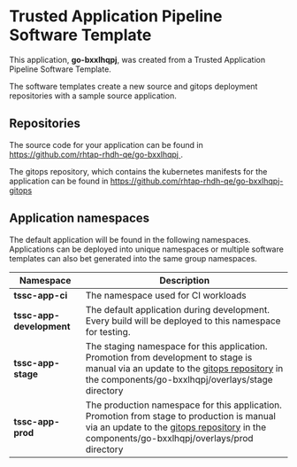 # Trusted Application Pipeline Software Template

This application, **go-bxxlhqpj**, was created from a Trusted Application Pipeline Software Template.

The software templates create a new source and gitops deployment repositories with a sample source application. 

## Repositories

The source code for your application can be found in [https://github.com/rhtap-rhdh-qe/go-bxxlhqpj ](https://github.com/rhtap-rhdh-qe/go-bxxlhqpj ).
 
The gitops repository, which contains the kubernetes manifests for the application can be found in 
[https://github.com/rhtap-rhdh-qe/go-bxxlhqpj-gitops ](https://github.com/rhtap-rhdh-qe/go-bxxlhqpj-gitops ) 

## Application namespaces 

The default application will be found in the following namespaces. Applications can be deployed into unique namespaces or multiple software templates can also bet generated into the same group namespaces.  

|  Namespace   |  Description   |  
| -------- | -------- |
| **tssc-app-ci** | The namespace used for CI workloads |
| **tssc-app-development** | The default application during development. Every build will be deployed to this namespace for testing. |
| **tssc-app-stage** | The staging namespace for this application. Promotion from development to stage is manual via an update to the [gitops repository](https://github.com/rhtap-rhdh-qe/go-bxxlhqpj-gitops ) in the components/go-bxxlhqpj/overlays/stage directory |
| **tssc-app-prod** | The production namespace for this application. Promotion from stage to production is manual via an update to the [gitops repository](https://github.com/rhtap-rhdh-qe/go-bxxlhqpj-gitops ) in the components/go-bxxlhqpj/overlays/prod directory |